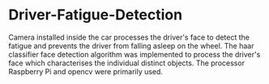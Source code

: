# Driver-Fatigue-Detection

Camera installed inside the car processes the driver's face to detect the fatigue and prevents the driver from falling asleep on the wheel. The haar classifier face detection algorithm was implemented to process the driver's face which characterises the individual distinct objects. The processor Raspberry Pi and opencv were primarily used.
